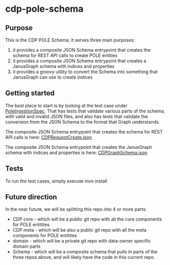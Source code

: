 # cdp-pole-schema

## Purpose
This is the CDP POLE Schema; it serves three main purposes: 
1) it provides a composite JSON Schema entrypoint that creates the schema for REST API calls to create POLE entities
2) it provides a composite JSON Schema entrypoint that creates a JanusGraph schema with indices and properties
3) it provides a groovy utility to convert the Schema into something that JanusGraph can use to create indices


## Getting started

The best place to start is by looking at the test case under [PoleIngestionSpec](https://github.com/UKHomeOffice/cdp-pole-schema/blob/master/cdp-composite-schema/src/test/groovy/PoleIngestionSpec.groovy).  That has tests that validate various parts of the schema, with valid and invalid JSON files, and also has tests that validate the conversion from the JSON Schema to the format that Graph understands.

The composite JSON Schema entrypoint that creates the schema for REST API calls is here: [CDPRequestCreate.json](https://github.com/UKHomeOffice/cdp-pole-schema/blob/master/cdp-composite-schema/src/main/resources/JSONSchema/CDPRequestCreate.json)

The composite JSON Schema entrypoint that creates the JanusGraph schema with indices and properties is here: [CDPGraphSchema.json](https://github.com/UKHomeOffice/cdp-pole-schema/blob/master/cdp-composite-schema/src/main/resources/JSONSchema/CDPGraphSchema.json)
  
## Tests  

To run the test cases, simply execute mvn install


## Future direction
In the near future, we will be splitting this repo into 4 or more parts:
  - CDP core - which will be a public git repo with all the core components for POLE entitites
  - CDP meta - which will be also a public git repo with all the meta components for POLE entitites
  - <Data Owner> domain - which will be a private git repo with data-owner specific domain parts
  - <Data Owner> Schema - which will be a composite schema that pulls in parts of the three repos above, and will likely have the code in this current repo.
